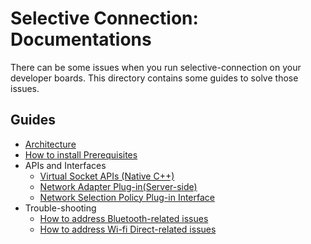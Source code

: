 # Selective Connection: Documentations

There can be some issues when you run selective-connection on your developer boards.
This directory contains some guides to solve those issues.

## Guides
* [Architecture](https://github.com/SKKU-ESLAB/selective-connection/blob/master/docs/Architecture.md)
* [How to install Prerequisites](https://github.com/SKKU-ESLAB/selective-connection/blob/master/docs/Bluetooth-Issues.md)
* APIs and Interfaces
  * [Virtual Socket APIs (Native C++)](https://github.com/SKKU-ESLAB/selective-connection/blob/master/docs/Native-Virtual-Socket-APIs.md)
  * [Network Adapter Plug-in(Server-side)](https://github.com/SKKU-ESLAB/selective-connection/blob/master/docs/Network-Adapter-Plugin-Interface-Server.md)
  * [Network Selection Policy Plug-in Interface](https://github.com/SKKU-ESLAB/selective-connection/blob/master/docs/Network-Selection-Policy-Plugin-Interface.md)
* Trouble-shooting
  * [How to address Bluetooth-related issues](https://github.com/SKKU-ESLAB/selective-connection/blob/master/docs/Bluetooth-Issues.md)
  * [How to address Wi-fi Direct-related issues](https://github.com/SKKU-ESLAB/selective-connection/blob/master/docs/Wi-fi-Direct-Issues.md)
